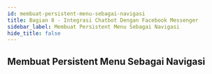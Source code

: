 ```yaml
---
id: membuat-persistent-menu-sebagai-navigasi
title: Bagian 8 - Integrasi Chatbot Dengan Facebook Messenger
sidebar_label: Membuat Persistent Menu Sebagai Navigasi
hide_title: false
---
```

## Membuat Persistent Menu Sebagai Navigasi
